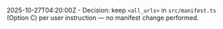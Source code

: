 
 2025-10-27T04:20:00Z - Decision: keep `<all_urls>` in `src/manifest.ts` (Option C) per user instruction — no manifest change performed.
